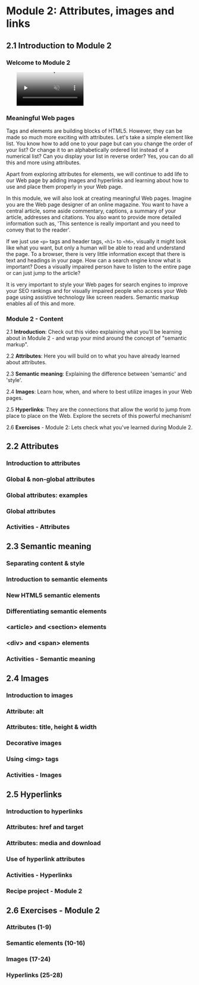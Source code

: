 # Module 2: Attributes, images and links


## 2.1 Introduction to Module 2

### Welcome to Module 2

<video src="https://edx-video.net/W3CHTM502016-V014600_DTH.mp4" preload="none" loop="loop" controls="controls" style="margin-left: 2em;" muted="" poster="http://www.multipelife.com/wp-content/uploads/2016/08/video-converter-software.png" width="180">
  <track src="https://courses.edx.org/courses/course-v1:W3Cx+HTML5.0x+1T2019/xblock/block-v1:W3Cx+HTML5.0x+1T2019+type@video+block@7f247e6d116540ba8b4c263a05631dea/handler/transcript/download" kind="captions" srclang="en" label="English" default>
  Your browser does not support the HTML5 video element.
</video><br/>


### Meaningful Web pages

Tags and elements are building blocks of HTML5. However, they can be made so much more exciting with attributes. Let's take a simple element like list. You know how to add one to your page but can you change the order of your list? Or change it to an alphabetically ordered list instead of a numerical list? Can you display your list in reverse order? Yes, you can do all this and more using attributes.

Apart from exploring attributes for elements, we will continue to add life to our Web page by adding images and hyperlinks and learning about how to use and place them properly in your Web page.

In this module, we will also look at creating meaningful Web pages. Imagine you are the Web page designer of an online magazine. You want to have a central article, some aside commentary, captions, a summary of your article, addresses and citations. You also want to provide more detailed information such as, 'This sentence is really important and you need to convey that to the reader'.

If we just use `<p>` tags and header tags, `<h1>` to `<h6>`, visually it might look like what you want, but only a human will be able to read and understand the page. To a browser, there is very little information except that there is text and headings in your page. How can a search engine know what is important? Does a visually impaired person have to listen to the entire page or can just jump to the article?

It is very important to style your Web pages for search engines to improve your SEO rankings and for visually impaired people who access your Web page using assistive technology like screen readers. Semantic markup enables all of this and more.  


### Module 2 - Content

2.1 __Introduction__: Check out this video explaining what you'll be learning about in Module 2 - and wrap your mind around the concept of "semantic markup".

2.2 __Attributes__: Here you will build on to what you have already learned about attributes.

2.3 __Semantic meaning__: Explaining the difference between 'semantic' and 'style'.

2.4 __Images__: Learn how, when, and where to best utilize images in your Web pages.

2.5 __Hyperlinks__: They are the connections that allow the world to jump from place to place on the Web. Explore the secrets of this powerful mechanism!

2.6 __Exercises__ - Module 2: Lets check what you've learned during Module 2.


## 2.2 Attributes

### Introduction to attributes



### Global & non-global attributes



### Global attributes: examples



### Global attributes



### Activities - Attributes



## 2.3 Semantic meaning

### Separating content & style



### Introduction to semantic elements



### New HTML5 semantic elements



### Differentiating semantic elements



### &lt;article&gt; and &lt;section&gt; elements



### &lt;div&gt; and &lt;span&gt; elements



### Activities - Semantic meaning



## 2.4 Images

### Introduction to images



### Attribute: alt



### Attributes: title, height & width



### Decorative images



### Using &lt;img&gt; tags



### Activities - Images



## 2.5 Hyperlinks

### Introduction to hyperlinks



### Attributes: href and target



### Attributes: media and download



### Use of hyperlink attributes



### Activities - Hyperlinks



### Recipe project - Module 2



## 2.6 Exercises - Module 2


### Attributes (1-9)



### Semantic elements (10-16)



### Images (17-24)



### Hyperlinks (25-28)


